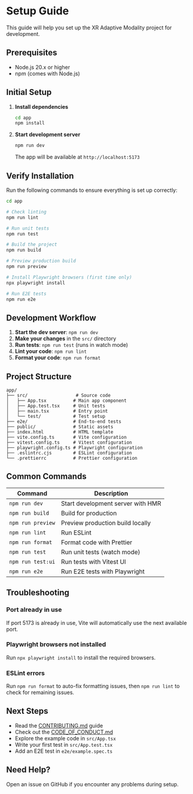 # Setup Guide

This guide will help you set up the XR Adaptive Modality project for development.

## Prerequisites

- Node.js 20.x or higher
- npm (comes with Node.js)

## Initial Setup

1. **Install dependencies**
   ```bash
   cd app
   npm install
   ```

2. **Start development server**
   ```bash
   npm run dev
   ```
   
   The app will be available at `http://localhost:5173`

## Verify Installation

Run the following commands to ensure everything is set up correctly:

```bash
cd app

# Check linting
npm run lint

# Run unit tests
npm run test

# Build the project
npm run build

# Preview production build
npm run preview

# Install Playwright browsers (first time only)
npx playwright install

# Run E2E tests
npm run e2e
```

## Development Workflow

1. **Start the dev server**: `npm run dev`
2. **Make your changes** in the `src/` directory
3. **Run tests**: `npm run test` (runs in watch mode)
4. **Lint your code**: `npm run lint`
5. **Format your code**: `npm run format`

## Project Structure

```
app/
├── src/                  # Source code
│   ├── App.tsx          # Main app component
│   ├── App.test.tsx     # Unit tests
│   ├── main.tsx         # Entry point
│   └── test/            # Test setup
├── e2e/                 # End-to-end tests
├── public/              # Static assets
├── index.html           # HTML template
├── vite.config.ts       # Vite configuration
├── vitest.config.ts     # Vitest configuration
├── playwright.config.ts # Playwright configuration
├── .eslintrc.cjs        # ESLint configuration
└── .prettierrc          # Prettier configuration
```

## Common Commands

| Command | Description |
|---------|-------------|
| `npm run dev` | Start development server with HMR |
| `npm run build` | Build for production |
| `npm run preview` | Preview production build locally |
| `npm run lint` | Run ESLint |
| `npm run format` | Format code with Prettier |
| `npm run test` | Run unit tests (watch mode) |
| `npm run test:ui` | Run tests with Vitest UI |
| `npm run e2e` | Run E2E tests with Playwright |

## Troubleshooting

### Port already in use
If port 5173 is already in use, Vite will automatically use the next available port.

### Playwright browsers not installed
Run `npx playwright install` to install the required browsers.

### ESLint errors
Run `npm run format` to auto-fix formatting issues, then `npm run lint` to check for remaining issues.

## Next Steps

- Read the [CONTRIBUTING.md](../CONTRIBUTING.md) guide
- Check out the [CODE_OF_CONDUCT.md](../CODE_OF_CONDUCT.md)
- Explore the example code in `src/App.tsx`
- Write your first test in `src/App.test.tsx`
- Add an E2E test in `e2e/example.spec.ts`

## Need Help?

Open an issue on GitHub if you encounter any problems during setup.

